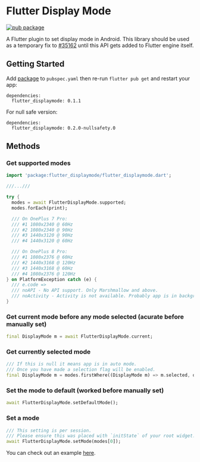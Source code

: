 # Flutter Display Mode

[![pub package](https://img.shields.io/pub/v/flutter_displaymode.svg)](https://pub.dev/packages/flutter_displaymode)

A Flutter plugin to set display mode in Android. This library should be used as a temporary fix to [#35162](https://github.com/flutter/flutter/issues/35162) until this API gets added to Flutter engine itself.

## Getting Started

Add [package](https://pub.dev/packages/flutter_displaymode) to `pubspec.yaml` then re-run `flutter pub get` and restart your app:

```
dependencies:
  flutter_displaymode: 0.1.1
```

For null safe version:

```
dependencies:
  flutter_displaymode: 0.2.0-nullsafety.0
```

## Methods

### Get supported modes

```dart
import 'package:flutter_displaymode/flutter_displaymode.dart';

///...///

try {
  modes = await FlutterDisplayMode.supported;
  modes.forEach(print);

  /// On OnePlus 7 Pro:
  /// #1 1080x2340 @ 60Hz
  /// #2 1080x2340 @ 90Hz
  /// #3 1440x3120 @ 90Hz
  /// #4 1440x3120 @ 60Hz

  /// On OnePlus 8 Pro:
  /// #1 1080x2376 @ 60Hz
  /// #2 1440x3168 @ 120Hz
  /// #3 1440x3168 @ 60Hz
  /// #4 1080x2376 @ 120Hz
} on PlatformException catch (e) {
  /// e.code =>
  /// noAPI - No API support. Only Marshmallow and above.
  /// noActivity - Activity is not available. Probably app is in background
}
```

### Get current mode before any mode selected (acurate before manually set)

```dart
final DisplayMode m = await FlutterDisplayMode.current;
```

### Get currently selected mode

```dart
/// If this is null it means app is in auto mode.
/// Once you have made a selection flag will be enabled.
final DisplayMode m = modes.firstWhere((DisplayMode m) => m.selected, orElse: () => null);
```

### Set the mode to default (worked before manually set)

```dart
await FlutterDisplayMode.setDefaultMode();
```

### Set a mode

```dart
/// This setting is per session. 
/// Please ensure this was placed with `initState` of your root widget.
await FlutterDisplayMode.setMode(modes[0]);
```

You can check out an example [here](https://github.com/ajinasokan/flutter_displaymode/blob/master/example/lib/main.dart).

